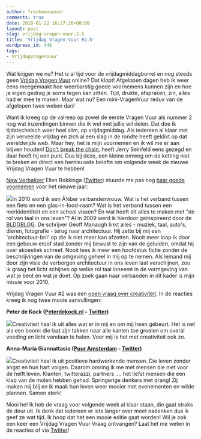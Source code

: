 ```yaml
---
author: frankmeeuwsen
comments: true
date: 2010-01-22 16:27:26+00:00
layout: post
slug: vrijdag-vragen-vuur-2-5
title: 'Vrijdag Vragen Vuur #2.5'
wordpress_id: 446
tags:
- VrijdagVragenVuur
---
```


Wat krijgen we nu? Het is al tijd voor de vrijdagmiddagborrel en nog steeds geen [Vrijdag Vragen Vuur](http://incredibleadventure.nl/tag/vrijdagvragenvuur/) online? Dat klopt! Afgelopen dagen heb ik weer eens meegemaakt hoe weerbarstig goede voornemens kunnen zijn en hoe je eigen gedrag je soms tegen kan zitten. Tijd, drukte, afspraken, zin, alles had er mee te maken. Maar wat nu? Een mini-VragenVuur redux van de afgelopen twee weken dan!

<!-- more -->

Want ik kreeg op de valreep op zowel de eerste Vragen Vuur als nummer 2 nog wat inzendingen binnen die ik wel met jullie wil delen. Dat doe ik tijdstechnisch weer heel slim, op vrijdagmiddag. Als iedereen al klaar met zijn verveelde vrijdag en zich al een slag in de rondte heeft geklikt op dat wereldwijde web. Maar hey, het is mijn voornemen en ik wil me er aan blijven houden! [Don't break the chain](http://lifehacker.com/281626/jerry-seinfelds-productivity-secret), heeft Jerry Seinfeld eens gezegd en daar heeft hij een punt. Dus bij deze, een kleine omweg om de ketting niet te breken en direct een hernieuwde belofte om volgende week de nieuwe Vrijdag Vragen Vuur te hebben!

[New Verbalizer](http://www.newverbalizers.com/) Ellen Bokkinga ([Twitter](http://twitter.com/EllenBokkinga)) stuurde me pas nog [haar goede voornemen](/vrijdag-vragen-vuur/) voor het nieuwe jaar:

![](http://a3.twimg.com/profile_images/288352865/Photo_21_bigger.jpg)In 2010 word ik een Ã¼ber verbandenvrouw. Wat is het verband tussen een fiets en een glas-in-lood-raam? Wat is het verband tussen een merkidentiteit en een school vissen? En wat heeft dit alles te maken met "de rol van taal in ons leven"? Al in 2009 werd ik hierdoor geïnspireerd door de [BLDGBLOG](http://www.bldgblog.com). De schrijver Geoff Manaugh linkt alles - muziek, taal, auto's, dieren, fotografie - terug naar architectuur. Hij zette bij mij een 'architectuur-bril' op die ik niet meer kan afzetten. Nooit meer loop ik door een gebouw en/of stad zonder mij bewust te zijn van de geluiden, omdat hij over akoestiek schreef. Nooit lees ik meer een hoofdstuk fictie zonder de beschrijvingen van de omgeving geheel in mij op te nemen. Als iemand mij door zijn visie de verborgen architectuur in ons leven laat verschijnen, zou ik graag het licht schijnen op welke rol taal inneemt in de vormgeving van wat je bent en wat je doet. Op zoek gaan naar verbanden in dit kader is mijn missie voor 2010.

Vrijdag Vragen Vuur #2 was een [open vraag over creativiteit](/vrijdag-vragen-vuur-2/). In de reacties kreeg ik nog twee mooie aanvullingen:

**Peter de Kock ([Peterdekock.nl](http://peterdekock.nl/) - [Twitter](http://twitter.com/peterdekock))**

![](http://a3.twimg.com/profile_images/72110873/Foto_Peter_bigger.JPG)Creativiteit haal ik uit alles wat er in mij en om mij heen gebeurt. Het is net als een boom: die laat zijn takken naar alle kanten toe groeien om overal voeding en licht vandaan te halen. Voor mij is het met creativiteit ook zo.

**Anna-Maria Giannattasio ([Puur Amsterdam](http://www.puuramsterdam.nl/) - [Twitter](http://twitter.com/puur))**

![](http://a3.twimg.com/profile_images/646168343/Anna-Maria_Giannattasio_bigger.jpg)Creativiteit haal ik uit positieve hardwerkende mensen. Die leven zonder angst en hun hart volgen.
Daarom omring ik me met mensen die niet voor de helft leven. Klanten, twitterazzi, partners .... het liefst mensen die een klap van de molen hebben gehad. Springerige denkers met drang! Zij maken mij blij en ik maak hun leven weer mooier met evenementen en wilde plannen. Samen sterk!

Mooi he! Ik heb de vraag voor volgende week al klaar staan, die gaat straks de deur uit. Ik denk dat iedereen er iets langer over moet nadenken dus ik geef ze wat tijd. Ik hoop dat het een mooie editie gaat worden! Wil je ook een keer een Vrijdag Vragen Vuur Vraag ontvangen? Laat het me weten in de reacties of via [Twitter](http://www.twitter.com/frankmeeuwsen)!
